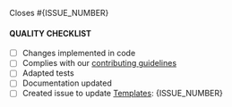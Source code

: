 

Closes #{ISSUE_NUMBER}

#### QUALITY CHECKLIST
- [ ] Changes implemented in code
- [ ] Complies with our [contributing guidelines](./.github/CONTRIBUTING.md)
- [ ] Adapted tests
- [ ] Documentation updated
- [ ] Created issue to update [Templates](https://github.com/json-api-dotnet/Templates/issues/new): {ISSUE_NUMBER}
